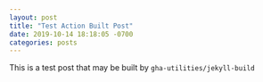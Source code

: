 ```yaml
---
layout: post
title: "Test Action Built Post"
date: 2019-10-14 18:18:05 -0700
categories: posts
---
```


This is a test post that may be built by `gha-utilities/jekyll-build`
